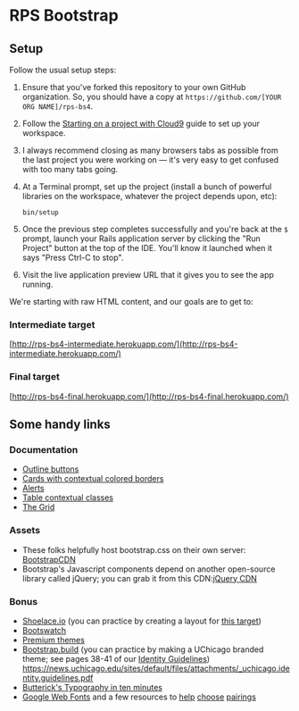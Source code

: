 # RPS Bootstrap

## Setup

Follow the usual setup steps:

 1. Ensure that you've forked this repository to your own GitHub organization. So, you should have a copy at `https://github.com/[YOUR ORG NAME]/rps-bs4`.
 1. Follow the [Starting on a project with Cloud9](https://guides.firstdraft.com/getting-started-with-cloud9.html) guide to set up your workspace.
 1. I always recommend closing as many browsers tabs as possible from the last project you were working on — it's very easy to get confused with too many tabs going.
 1. At a Terminal prompt, set up the project (install a bunch of powerful libraries on the workspace, whatever the project depends upon, etc):

    ```
    bin/setup
    ```

 1. Once the previous step completes successfully and you're back at the `$` prompt, launch your Rails application server by clicking the "Run Project" button at the top of the IDE. You'll know it launched when it says "Press Ctrl-C to stop".
 1. Visit the live application preview URL that it gives you to see the app running.

We're starting with raw HTML content, and our goals are to get to:

### Intermediate target

[http://rps-bs4-intermediate.herokuapp.com/](http://rps-bs4-intermediate.herokuapp.com/)

### Final target

[http://rps-bs4-final.herokuapp.com/](http://rps-bs4-final.herokuapp.com/)

## Some handy links

### Documentation

 - [Outline buttons](http://getbootstrap.com/docs/4.1/components/buttons/#outline-buttons)
 - [Cards with contextual colored borders](http://getbootstrap.com/docs/4.1/components/card/#border)
 - [Alerts](http://getbootstrap.com/docs/4.1/components/alerts/)
 - [Table contextual classes](http://getbootstrap.com/docs/4.1/content/tables/#contextual-classes)
 - [The Grid](http://getbootstrap.com/docs/4.1/layout/grid/#all-breakpoints)

### Assets

 - These folks helpfully host bootstrap.css on their own server: [BootstrapCDN](https://www.bootstrapcdn.com/)
 - Bootstrap's Javascript components depend on another open-source library called jQuery; you can grab it from this CDN:[jQuery CDN](https://code.jquery.com/)

### Bonus

 - [Shoelace.io](http://shoelace.io/) (you can practice by creating a layout for [this target](http://appdevspring16.github.io/friendbook/raghu-b.html))
 - [Bootswatch](https://bootswatch.com/)
 - [Premium themes](https://themes.getbootstrap.com/)
 - [Bootstrap.build](https://bootstrap.build/app/v4.1.1/) (you can practice by making a UChicago branded theme; see pages 38-41 of our [Identity Guidelines](https://news.uchicago.edu/sites/default/files/attachments/_uchicago.identity.guidelines.pdf)) https://news.uchicago.edu/sites/default/files/attachments/_uchicago.identity.guidelines.pdf
 - [Butterick's Typography in ten minutes](https://practicaltypography.com/typography-in-ten-minutes.html)
 - [Google Web Fonts](https://fonts.google.com/) and a few resources to [help](http://typ.io/libraries/google) [choose](http://femmebot.github.io/google-type/) [pairings](https://fontpair.co/)
